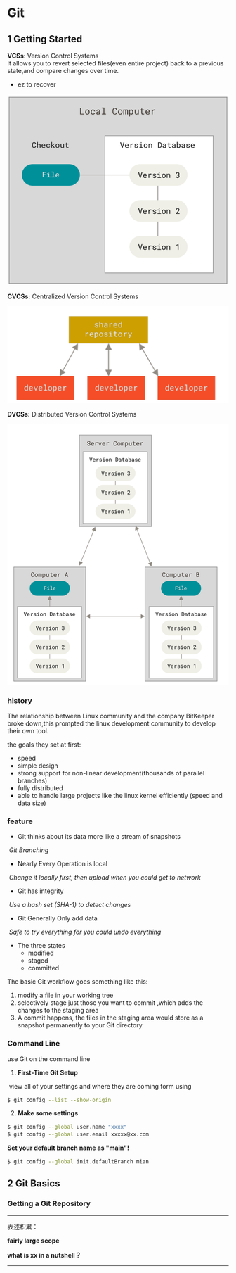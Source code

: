 # Git

## 1 Getting Started

**VCSs**: Version Control Systems  
It allows you to revert selected files(even entire project) back to a previous state,and compare changes over time.

- ez to recover

![image-20240910110507955](GitLearning.assets/image-20240910110507955.png)

**CVCSs:**  Centralized Version Control Systems

![image-20240910190907590](GitLearning.assets/image-20240910190907590.png)

**DVCSs:**  Distributed Version Control Systems

![image-20240910190930011](GitLearning.assets/image-20240910190930011.png)

### history

The relationship between Linux community and the company BitKeeper broke down,this prompted the linux development community to develop their own tool.

the goals they set at first:

- speed
- simple design
- strong support for non-linear development(thousands of parallel branches)
- fully distributed
- able to handle large projects like the linux kernel efficiently (speed and data size)

### feature

- Git thinks about its data more like a stream of snapshots

​	*Git Branching*

- Nearly Every Operation is local

​	*Change it locally first, then upload when you could get to network*

- Git has integrity

​	*Use a hash set (SHA-1) to detect changes*

- Git Generally Only add data

​	*Safe to try everything for you could undo everything*

- The three states
  - modified
  - staged
  - committed

The basic Git workflow goes something like this:

1. modify a file in your working tree
2. selectively stage just those you want to commit ,which adds the changes to the staging area
3. A commit happens, the files in the staging area would store as a snapshot permanently to your Git directory

### Command Line

use Git on the command line  

1. **First-Time Git Setup**

​	view all of your settings and where they are coming form using

```bash
$ git config --list --show-origin
```

2. **Make some settings**

```bash
$ git config --global user.name "xxxx"
$ git config --global user.email xxxxx@xx.com
```

**Set your default branch name as "main"!**

```bash
$ git config --global init.defaultBranch mian
```



## 2 Git Basics

### Getting a Git Repository







 

------
 表述积累：

**fairly large scope**

**what is xx in a nutshell？**

------